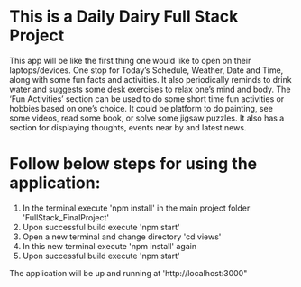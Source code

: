 # This is a Daily Dairy Full Stack Project

This app will be like the first thing one would like to open on their laptops/devices. One stop for Today’s Schedule, Weather, Date and Time, along with some fun facts and activities. It also periodically reminds to drink water and suggests some desk exercises to relax one’s mind and body. The ‘Fun Activities’ section can be used to do some short time fun activities or hobbies based on one’s choice. It could be platform to do painting, see some videos, read some book, or solve some jigsaw puzzles. It also has a section for displaying thoughts, events near by and latest news.


# Follow below steps for using the application:

1. In the terminal execute 'npm install' in the main project folder 'FullStack_FinalProject'
2. Upon successful build execute 'npm start'
3. Open a new terminal and change directory 'cd views'
4. In this new terminal execute 'npm install' again
5. Upon successful build execute 'npm start'

The application will be up and running at 'http://localhost:3000"
